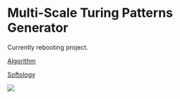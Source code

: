 Multi-Scale Turing Patterns Generator
===

Currently rebooting project.

[Algorithm](http://www.jonathanmccabe.com/Cyclic_Symmetric_Multi-Scale_Turing_Patterns.pdf)

[Softology](https://softologyblog.wordpress.com/2011/07/05/multi-scale-turing-patterns/)

![](https://github.com/xdlg/MSTP-Generator/blob/master/img/sample2.png)
